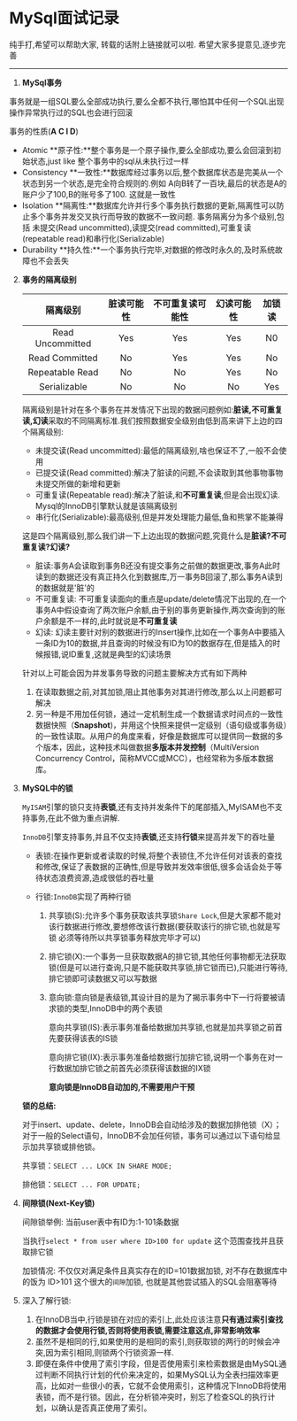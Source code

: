 # MySql面试记录

纯手打,希望可以帮助大家, 转载的话附上链接就可以啦. 希望大家多提意见,逐步完善

----

1. **MySql事务**

  事务就是一组SQL要么全部成功执行,要么全都不执行,哪怕其中任何一个SQL出现操作异常执行过的SQL也会进行回滚
  
  事务的性质(**A C I D**)
  - Atomic **原子性:**整个事务是一个原子操作,要么全部成功,要么会回滚到初始状态,just like 整个事务中的sql从未执行过一样
  - Consistency **一致性:**数据库经过事务以后,整个数据库状态是完美从一个状态到另一个状态,是完全符合规则的.例如 A向B转了一百块,最后的状态是A的账户少了100,B的账号多了100. 这就是一致性
  - Isolation **隔离性:**数据库允许并行多个事务执行数据的更新,隔离性可以防止多个事务并发交叉执行而导致的数据不一致问题. 事务隔离分为多个级别,包括 未提交(Read uncommitted),读提交(read committed),可重复读(repeatable read)和串行化(Serializable)
  - Durability **持久性:**一个事务执行完毕,对数据的修改时永久的,及时系统故障也不会丢失
  
2. **事务的隔离级别**

	|隔离级别|脏读可能性|不可重复读可能性| 幻读可能性|加锁读|
	|:-----:|:----:|:----:|:----:|:----:|
	|Read Uncommitted|Yes|Yes|Yes|N0|
	|Read Committed|No|Yes|Yes|No|
	|Repeatable Read|No|No|Yes|No|
	|Serializable|No|No|No|Yes|
	
	隔离级别是针对在多个事务在并发情况下出现的数据问题例如:**脏读,不可重复读,幻读**采取的不同隔离标准.我们按照数据安全级别由低到高来讲下上边的四个隔离级别:
	
	- 未提交读(Read uncommitted):最低的隔离级别,啥也保证不了,一般不会使用
	- 已提交读(Read committed):解决了脏读的问题,不会读取到其他事物事物未提交所做的新增和更新
	- 可重复读(Repeatable read):解决了脏读,和**不可重复读**,但是会出现幻读. Mysql的InnoDB引擎默认就是该隔离级别
	- 串行化(Serializable):最高级别,但是并发处理能力最低,鱼和熊掌不能兼得

	这是四个隔离级别,那么我们讲一下上边出现的数据问题,究竟什么是**脏读?不可重复读?幻读?**
	
	- 脏读:事务A会读取到事务B还没有提交事务之前做的数据更改,事务A此时读到的数据还没有真正持久化到数据库,万一事务B回滚了,那么事务A读到的数据就是'脏'的
	- 不可重复读: 不可重复读面向的重点是update/delete情况下出现的,在一个事务A中假设查询了两次账户余额,由于别的事务更新操作,两次查询到的账户余额是不一样的,此时就说是**不可重复读**
	- 幻读: 幻读主要针对别的数据进行的Insert操作,比如在一个事务A中要插入一条ID为10的数据,并且查询的时候没有ID为10的数据存在,但是插入的时候报错,说ID重复,这就是典型的幻读场景

	针对以上可能会因为并发事务导致的问题主要解决方式有如下两种
	
	1. 在读取数据之前,对其加锁,阻止其他事务对其进行修改,那么以上问题都可解决
	2. 另一种是不用加任何锁，通过一定机制生成一个数据请求时间点的一致性数据快照（**Snapshot**)，并用这个快照来提供一定级别（语句级或事务级）的一致性读取。从用户的角度来看，好像是数据库可以提供同一数据的多个版本，因此，这种技术叫做数据**多版本并发控制**（MultiVersion Concurrency Control，简称MVCC或MCC），也经常称为多版本数据库。


3. **MySQL中的锁**

   `MyISAM`引擎的锁只支持**表锁**,还有支持并发条件下的尾部插入,MyISAM也不支持事务,在此不做为重点讲解.
   
   `InnoDB`引擎支持事务,并且不仅支持**表锁**,还支持**行锁**来提高并发下的吞吐量
   
   - 表锁:在操作更新或者读取的时候,将整个表锁住,不允许任何对该表的查找和修改,保证了表数据的正确性,但是导致并发效率很低,很多会话会处于等待状态浪费资源,造成很低的吞吐量
   - 行锁:`InnoDB`实现了两种行锁

      1. 共享锁(S):允许多个事务获取该共享锁`Share Lock`,但是大家都不能对该行数据进行修改,要想修改该行数据(要获取该行的排它锁,也就是写锁 必须等待所以共享锁事务释放完毕才可以)
      2. 排它锁(X):一个事务一旦获取数据A的排它锁,其他任何事物都无法获取锁(但是可以进行查询,只是不能获取共享锁,排它锁而已),只能进行等待,排它锁即可读数据又可以写数据
      3. 意向锁:意向锁是表级锁,其设计目的是为了揭示事务中下一行将要被请求锁的类型,InnoDB中的两个表锁

         意向共享锁(IS):表示事务准备给数据加共享锁,也就是加共享锁之前首先要获得该表的IS锁
         
         意向排它锁(IX):表示事务准备给数据行加排它锁,说明一个事务在对一行数据加排它锁之前首先必须获得该数据的IX锁
         
         **意向锁是InnoDB自动加的,不需要用户干预**
         
    **锁的总结:**
    
      对于insert、update、delete，InnoDB会自动给涉及的数据加排他锁（X）；对于一般的Select语句，InnoDB不会加任何锁，事务可以通过以下语句给显示加共享锁或排他锁。

	共享锁：`SELECT ... LOCK IN SHARE MODE;`
		
	排他锁：`SELECT ... FOR UPDATE;`

4. **间隙锁(Next-Key锁)**

   间隙锁举例: 当前user表中有ID为:1-101条数据
   
   当执行`select * from user where ID>100 for update` 这个范围查找并且获取排它锁
   
   加锁情况: 不仅仅对满足条件且真实存在的ID=101数据加锁, 对不存在数据库中的饭为 ID>101 这个很大的`间隙`加锁, 也就是其他尝试插入的SQL会阻塞等待



	
5. 深入了解行锁:
	
	1. 在InnoDB当中,行锁是锁在对应的索引上,此处应该注意**只有通过索引查找的数据才会使用行锁,否则将使用表锁,需要注意这点,非常影响效率**
	2. 虽然不是相同的行,如果使用的是相同的索引,则获取锁的两行的时候会冲突,因为索引相同,则锁两个行锁资源一样.
	3. 即便在条件中使用了索引字段，但是否使用索引来检索数据是由MySQL通过判断不同执行计划的代价来决定的，如果MySQL认为全表扫描效率更高，比如对一些很小的表，它就不会使用索引，这种情况下InnoDB将使用表锁，而不是行锁。因此，在分析锁冲突时，别忘了检查SQL的执行计划，以确认是否真正使用了索引。